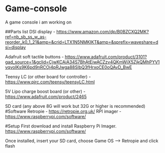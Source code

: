 # Game-console
A game console i am working on

##Parts list
DSI display - https://www.amazon.com/dp/B0BZCXQ2MK?ref=nb_sb_ss_w_as-reorder_k0_1_21&amp=&crid=LTX1N5NMKIKT&amp=&sprefix=waveshare+dsi+display

Adafruit soft tactile buttons - https://www.adafruit.com/product/3101?gad_source=1&gclid=CjwKCAiA34S7BhAtEiwACZzv4QKmWiX5ZjkQMhPYV1vqvoIKs9K6pd9nRCOj4pRJwga88SlbQ3fHrxoCE0oQAvD_BwE

Teensy LC (or other board for controller) - https://www.pjrc.com/teensy/teensyLC.html

5V Lipo charge boost board (or other) - https://www.adafruit.com/product/2465

SD card (any above 8G will work but 32G or higher is recommended)
#Software
Retropie - https://retropie.org.uk/
RPI imager - https://www.raspberrypi.com/software/

#Setup
First download and install Raspberry Pi Imager.
https://www.raspberrypi.com/software/

Once installed, insert your SD card, choose Game OS --> Retropie and click flash
